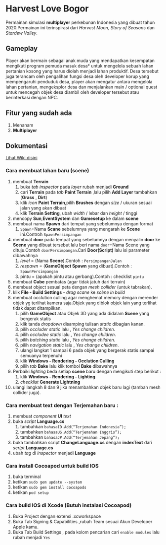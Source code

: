 # Harvest Love Bogor
Permainan simulasi **multiplayer** perkebunan Indonesia yang dibuat tahun 2020.Permainan ini terinspirasi dari *Harvest Moon*,
*Story of Seasons* dan *Stardew Valley*.

## Gameplay
Player akan bermain sebagai anak muda yang mendapatkan kesempatan mengikuti program pemuda masuk desa* untuk mengelola sebuah lahan pertanian kosong yang harus diolah menjadi lahan produktif. Desa tersebut juga terancam oleh pengalihan fungsi desa oleh developer korup yang mempengaruhi penduduk desa, player akan mengatur antara mengelola lahan pertanian, mengeksplor desa dan menjalankan main / optional quest  untuk mencegah objek desa diambil oleh developer tersebut atau berinterkasi dengan NPC.

## Fitur yang sudah ada
1. Menanam
2. **Multiplayer**

## Dokumentasi
[Lihat Wiki disini](https://github.com/nirwanagameproject/Harvest-Love-Bogor-Wiki/wiki)
### Cara membuat lahan baru (scene)
1. membuat **Terrain** 
    1. buka *tab inspector* pada *layer* rubah menjadi **Ground**
    2. cari **Terrain** pada *tab* **Paint Terrain** ,lalu pilih **Add Layer** tambahkan (**Grass** , **Dirt**)
    3. klik *icon* **Paint Terrain**,pilih **Brushes** dengan *size* / ukuran sesuai jalan yang akan dibuat
    4. klik **Terrain Setting**, ubah *width* / lebar dan *height* / tinggi 
2. mencopy **Sun**,**EventSystem** dan **Gamesetup** ke dalam **scene**
3. membuat nama **Spawn** dari tempat yang sebelumnya dengan format
    1. `Spawn`+Nama **Scane** sebelumnya yang mengarah ke **Scene** ini.Controh `SpawnPersimpangan`
4. membuat **door** pada tempat yang sebelumnya dengan menyalin **door** ke **Scene** yang dibuat tersebut lalu beri nama `door`+Nama Scene yang dituju.Contoh `doorPersimpangan`.Cari **Door(Script)** lalu isi parameter dibawahnya 
    1. *level* = (Nama **Scene**).Contoh : `PersimpanganJalan`
    2. *respawn* = (**GameObject Spawn** yang dibuat).Contoh : `SpawnPersimpangan`
    3. pintu = (apakah pintu atau gerbang).Contoh : checklist `pintu`
5. membuat **Cube** pembatas (agar tidak jatuh dari terrain)
6. membuat object sesual peta dengan *mesh collider* (untuk tabrakan).
7. klik **File - Build Settings** - *drag scane* ke *scène in build*
8. membuat occlution culling agar menghemat memory dengan merender objek yg terlihat kamera saja.Objek yang diblok objek lain yang terlihat tidak dapat ditampilkan.
    1. pilih **GameObject** atau Objek 3D yang ada didalam **Scene** yang bergerak statis
    2. klik tanda *dropdown* disamping tulisan *static* dibagian kanan.
    3. pilih *occluder static* lalu , *Yes change children*.
    4. pilih *occludee static* lalu , *Yes change children*.
    5. pilih *batching static* lalu , *Yes change children*.
    6. pilih *navigation static* lalu , *Yes change children*.
    7. ulangi langkat 1 sampai 6 pada objek yang bergerak statis sampai semuanya terpenuhi
    8. klik **Windows - Rendering - Occlution Culling**
    9. pilih *tab* **Bake** lalu klik tombol **Bake** dibawahnya
9. Perbaiki *lighting* beda setiap **scene** baru dengan mengikuti step berikut : 
    1. klik **Windows - Rendering - Lighting**
    2. *checklist* **Generate Lightning**
10. ulangi langkah 8 dan 9 jika menambahkan objek baru lagi (tambah mesh collider juga).

### Cara membuat text dengan Terjemahan baru :
1. membuat *component* **UI** *text*
2. buka *script* **Language.cs**
    1. tambahkan `bahasaID.Add(“Terjemahan Indonesia”);`
    2. tambahkan `bahasaUS.Add(“Terjemahan Inggris”);`
    3. tambahkan `bahasaJP.Add(“Terjemahan Jepang”);`
4. buka tambahkan script **ChangeLanguage.cs** dengan **indexText** dari *script* **Language.cs**
5. ubah *tag* di *inspector* menjadi **Language**

### Cara install Cocoapod untuk build IOS
1. buka terminal
2. ketikan `sudo gem update --system`
3. ketikan `sudo gem install cocoapods`
4. ketikan `pod setup`

### Cara build IOS di Xcode (Butuh instalasi Cocoapod)
1. Buka Project dengan extensi .xcworkspace
2. Buka Tab Signing & Capabilities ,rubah Team sesuai Akun Developer Apple kamu.
3. Buka Tab Build Settings , pada kolom pencarian cari `enable modules` lalu rubah menjadi `Yes`
